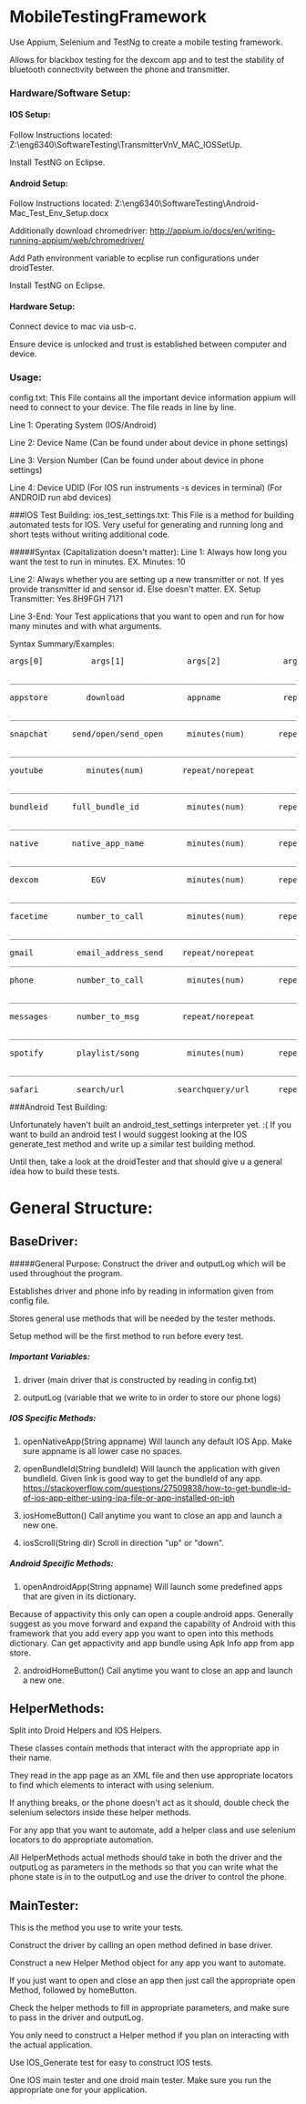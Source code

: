 # MobileTestingFramework
Use Appium, Selenium and TestNg to create a mobile testing framework.

Allows for blackbox testing for the dexcom app and to test the stability 
of bluetooth connectivity between the phone and transmitter.

### Hardware/Software Setup:
#### IOS Setup:
Follow Instructions located: Z:\eng6340\SoftwareTesting\TransmitterVnV_MAC_IOSSetUp. 

Install TestNG on Eclipse. 

#### Android Setup:
Follow Instructions located: Z:\eng6340\SoftwareTesting\Android-Mac_Test_Env_Setup.docx 

Additionally download chromedriver: http://appium.io/docs/en/writing-running-appium/web/chromedriver/ 

Add Path environment variable to ecplise run configurations under droidTester. 

Install TestNG on Eclipse. 

#### Hardware Setup:
Connect device to mac via usb-c. 

Ensure device is unlocked and trust is established between computer
and device.   


### Usage:
config.txt: This File contains all the important device information appium will need to connect to your device. The file reads in line by line. 

Line 1: Operating System (IOS/Android) 

Line 2: Device Name (Can be found under about device in phone settings)

Line 3: Version Number (Can be found under about device in phone settings)

Line 4: Device UDID (For IOS run instruments -s devices in terminal) (For ANDROID run abd devices)

###IOS Test Building:
ios_test_settings.txt: This File is a method for building automated tests for IOS. Very useful for generating and running long and short tests without writing additional code.

#####Syntax (Capitalization doesn't matter): 
Line 1: Always how long you want the test to run in minutes. EX. Minutes: 10

Line 2: Always whether you are setting up a new transmitter or not. If yes provide transmitter id and sensor id. Else doesn't matter. EX. Setup Transmitter: Yes 8H9FGH 7171

Line 3-End: Your Test applications that you want to open and run for how many minutes and with what arguments. 

Syntax Summary/Examples:  


<pre>
args[0]          args[1]             args[2]             args[3]      

_______________________________________________________________________  
                                                                       
appstore        download             appname             repeat/norepeat    
 
_______________________________________________________________________ 

snapchat     send/open/send_open     minutes(num)       repeat/norepeat     

_______________________________________________________________________ 

youtube         minutes(num)        repeat/norepeat         
                
_______________________________________________________________________ 

bundleid     full_bundle_id          minutes(num)       repeat/norepeat 

_______________________________________________________________________ 

native       native_app_name         minutes(num)       repeat/norepeat 

_______________________________________________________________________ 

dexcom           EGV                 minutes(num)       repeat/norepeat 

_______________________________________________________________________ 

facetime      number_to_call         minutes(num)       repeat/norepeat 

_______________________________________________________________________ 

gmail         email_address_send    repeat/norepeat
_______________________________________________________________________ 

phone         number_to_call         minutes(num)       repeat/norepeat 

_______________________________________________________________________ 

messages      number_to_msg         repeat/norepeat 

_______________________________________________________________________ 

spotify       playlist/song          minutes(num)       repeat/norepeat 

_______________________________________________________________________ 

safari        search/url           searchquery/url      repeat/norepeat
</pre>

###Android Test Building:

Unfortunately haven't built an android_test_settings interpreter yet. :(
If you want to build an android test I would suggest looking at the IOS generate_test method and write up a similar test building method.

Until then, take a look at the droidTester and that should give u a general idea how to build these tests.


# General Structure:
## BaseDriver: 

#####General Purpose: 
Construct the driver and outputLog which will be used throughout the program.  

Establishes driver and phone info by reading in information given from config file. 

Stores general use methods that will be needed by the tester methods. 

Setup method will be the first method to run before every test. 

##### Important Variables: 

1. driver (main driver that is constructed by reading in config.txt) 

2. outputLog (variable that we write to in order to store our phone logs) 

##### IOS Specific Methods: 

1. openNativeApp(String appname) Will launch any default IOS App. Make sure appname is all lower case no spaces. 

2. openBundleId(String bundleId) Will launch the application with given bundleId.  Given link is good way to get the bundleId of any app. 
https://stackoverflow.com/questions/27509838/how-to-get-bundle-id-of-ios-app-either-using-ipa-file-or-app-installed-on-iph 

3. iosHomeButton() Call anytime you want to close an app and launch a new one. 

4. iosScroll(String dir) Scroll in direction "up" or "down". 

##### Android Specific Methods: 

1. openAndroidApp(String appname) Will launch some predefined apps that are given in its dictionary. 

Because of appactivity this only can open a couple android apps. Generally suggest as you move forward and expand the capability of Android with this framework that you add every app you want to open into this methods dictionary. Can get appactivity and app bundle using Apk Info app from app store.

2. androidHomeButton() Call anytime you want to close an app and launch a new one. 



## HelperMethods:
Split into Droid Helpers and IOS Helpers. 

These classes contain methods that interact with the appropriate app in their name. 

They read in the app page as an XML file and then use appropriate locators to find which elements to interact with using selenium. 

If anything breaks, or the phone doesn't act as it should, double check the selenium selectors inside these helper methods. 

For any app that you want to automate, add a helper class and use selenium locators to do appropriate automation.

All HelperMethods actual methods should take in both the driver and the outputLog as parameters in the methods so that you can write what the phone state is in to the outputLog and use the driver to control the phone. 


## MainTester:
This is the method you use to write your tests.

Construct the driver by calling an open method defined in base driver. 

Construct a new Helper Method object for any app you want to automate.

If you just want to open and close an app then just call the appropriate open Method, followed by homeButton. 

Check the helper methods to fill in appropriate parameters, and make sure to pass in the driver and outputLog.
 
You only need to construct a Helper method if you plan on interacting with the actual application.

Use IOS_Generate test for easy to construct IOS tests. 

One IOS main tester and one droid main tester. Make sure you run the appropriate one for your application.
